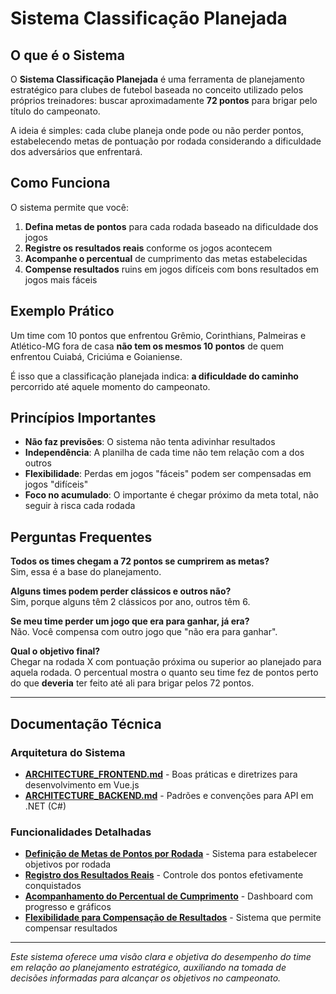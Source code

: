 # Sistema Classificação Planejada

## O que é o Sistema
O **Sistema Classificação Planejada** é uma ferramenta de planejamento estratégico para clubes de futebol baseada no conceito utilizado pelos próprios treinadores: buscar aproximadamente **72 pontos** para brigar pelo título do campeonato.

A ideia é simples: cada clube planeja onde pode ou não perder pontos, estabelecendo metas de pontuação por rodada considerando a dificuldade dos adversários que enfrentará.

## Como Funciona

O sistema permite que você:

1. **Defina metas de pontos** para cada rodada baseado na dificuldade dos jogos
2. **Registre os resultados reais** conforme os jogos acontecem
3. **Acompanhe o percentual** de cumprimento das metas estabelecidas
4. **Compense resultados** ruins em jogos difíceis com bons resultados em jogos mais fáceis

## Exemplo Prático

Um time com 10 pontos que enfrentou Grêmio, Corinthians, Palmeiras e Atlético-MG fora de casa **não tem os mesmos 10 pontos** de quem enfrentou Cuiabá, Criciúma e Goianiense. 

É isso que a classificação planejada indica: **a dificuldade do caminho** percorrido até aquele momento do campeonato.

## Princípios Importantes

- **Não faz previsões**: O sistema não tenta adivinhar resultados
- **Independência**: A planilha de cada time não tem relação com a dos outros
- **Flexibilidade**: Perdas em jogos "fáceis" podem ser compensadas em jogos "difíceis"
- **Foco no acumulado**: O importante é chegar próximo da meta total, não seguir à risca cada rodada

## Perguntas Frequentes

**Todos os times chegam a 72 pontos se cumprirem as metas?**  
Sim, essa é a base do planejamento.

**Alguns times podem perder clássicos e outros não?**  
Sim, porque alguns têm 2 clássicos por ano, outros têm 6.

**Se meu time perder um jogo que era para ganhar, já era?**  
Não. Você compensa com outro jogo que "não era para ganhar".

**Qual o objetivo final?**  
Chegar na rodada X com pontuação próxima ou superior ao planejado para aquela rodada. O percentual mostra o quanto seu time fez de pontos perto do que **deveria** ter feito até ali para brigar pelos 72 pontos.

---

## Documentação Técnica

### Arquitetura do Sistema
- [**ARCHITECTURE_FRONTEND.md**](ARCHITECTURE_FRONTEND.md) - Boas práticas e diretrizes para desenvolvimento em Vue.js
- [**ARCHITECTURE_BACKEND.md**](ARCHITECTURE_BACKEND.md) - Padrões e convenções para API em .NET (C#)

### Funcionalidades Detalhadas
- [**Definição de Metas de Pontos por Rodada**](features/definicao_metas_pontos_por_rodada.md) - Sistema para estabelecer objetivos por rodada
- [**Registro dos Resultados Reais**](features/registro_resultados_reais.md) - Controle dos pontos efetivamente conquistados
- [**Acompanhamento do Percentual de Cumprimento**](features/acompanhamento_percentual_cumprimento.md) - Dashboard com progresso e gráficos
- [**Flexibilidade para Compensação de Resultados**](features/flexibilidade_compensacao_resultados.md) - Sistema que permite compensar resultados

---

*Este sistema oferece uma visão clara e objetiva do desempenho do time em relação ao planejamento estratégico, auxiliando na tomada de decisões informadas para alcançar os objetivos no campeonato.*